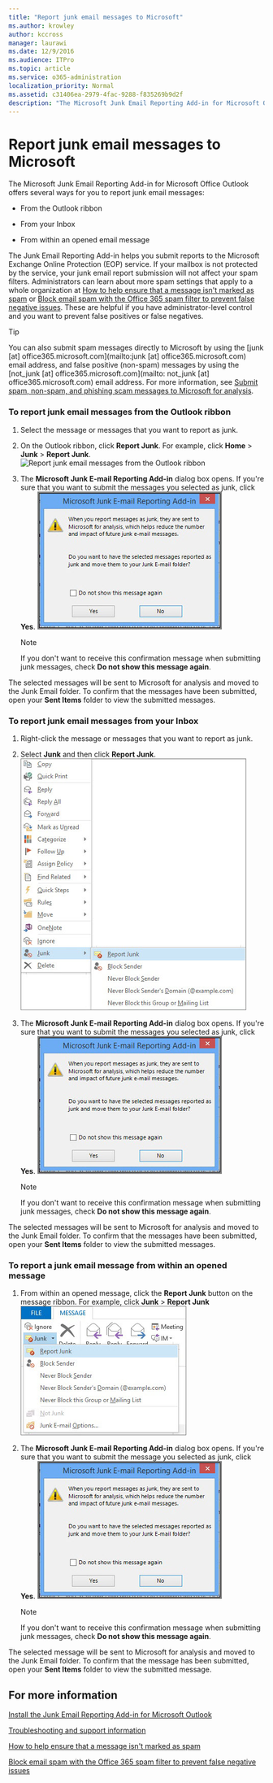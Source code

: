 ```yaml
---
title: "Report junk email messages to Microsoft"
ms.author: krowley
author: kccross
manager: laurawi
ms.date: 12/9/2016
ms.audience: ITPro
ms.topic: article
ms.service: o365-administration
localization_priority: Normal
ms.assetid: c31406ea-2979-4fac-9288-f835269b9d2f
description: "The Microsoft Junk Email Reporting Add-in for Microsoft Office Outlook offers several ways for you to report junk email messages:"
---
```


# Report junk email messages to Microsoft

The Microsoft Junk Email Reporting Add-in for Microsoft Office Outlook offers several ways for you to report junk email messages:
  
- From the Outlook ribbon
    
- From your Inbox
    
- From within an opened email message
    
The Junk Email Reporting Add-in helps you submit reports to the Microsoft Exchange Online Protection (EOP) service. If your mailbox is not protected by the service, your junk email report submission will not affect your spam filters. Administrators can learn about more spam settings that apply to a whole organization at [How to help ensure that a message isn't marked as spam](https://go.microsoft.com/fwlink/p/?LinkId=534224) or [Block email spam with the Office 365 spam filter to prevent false negative issues](https://go.microsoft.com/fwlink/p/?LinkId=534225). These are helpful if you have administrator-level control and you want to prevent false positives or false negatives.
  
> [!TIP]
> You can also submit spam messages directly to Microsoft by using the [junk [at] office365.microsoft.com](mailto:junk [at] office365.microsoft.com) email address, and false positive (non-spam) messages by using the [not_junk [at] office365.microsoft.com](mailto: not_junk [at] office365.microsoft.com) email address. For more information, see [Submit spam, non-spam, and phishing scam messages to Microsoft for analysis](submit-spam-non-spam-and-phishing-scam-messages-to-microsoft-for-analysis.md). 
  
### To report junk email messages from the Outlook ribbon

1. Select the message or messages that you want to report as junk.
    
2. On the Outlook ribbon, click **Report Junk**. For example, click **Home** \> **Junk** \> **Report Junk**.
    ![Report junk email messages from the Outlook ribbon](media/EOP_Outlook_Junk_Reporting_Tool-1.jpg)
  
3. The **Microsoft Junk E-mail Reporting Add-in** dialog box opens. If you're sure that you want to submit the messages you selected as junk, click **Yes**.
    ![Confirm report as junk](media/EOP-Outlook-Junk-Reporting-Tool-2.jpg)
  
    > [!NOTE]
    > If you don't want to receive this confirmation message when submitting junk messages, check **Do not show this message again**. 
  
The selected messages will be sent to Microsoft for analysis and moved to the Junk Email folder. To confirm that the messages have been submitted, open your **Sent Items** folder to view the submitted messages. 
  
### To report junk email messages from your Inbox

1. Right-click the message or messages that you want to report as junk.
    
2. Select **Junk** and then click **Report Junk**.
    ![Report junk messages from your Inbox](media/EOP-Outlook-Junk-Reporting-Tool-3.jpg)
  
3. The **Microsoft Junk E-mail Reporting Add-in** dialog box opens. If you're sure that you want to submit the messages you selected as junk, click **Yes**.
    ![Confirm report as junk](media/EOP-Outlook-Junk-Reporting-Tool-2.jpg)
  
    > [!NOTE]
    > If you don't want to receive this confirmation message when submitting junk messages, check **Do not show this message again**. 
  
The selected messages will be sent to Microsoft for analysis and moved to the Junk Email folder. To confirm that the messages have been submitted, open your **Sent Items** folder to view the submitted messages. 
  
### To report a junk email message from within an opened message

1. From within an opened message, click the **Report Junk** button on the message ribbon. For example, click **Junk** \> **Report Junk**
    ![Report a junk email from within a message](media/EOP-Outlook-Junk-Reporting-Tool-4.jpg)
  
2. The **Microsoft Junk E-mail Reporting Add-in** dialog box opens. If you're sure that you want to submit the message you selected as junk, click **Yes**.
    ![Confirm report as junk](media/EOP-Outlook-Junk-Reporting-Tool-2.jpg)
  
    > [!NOTE]
    > If you don't want to receive this confirmation message when submitting junk messages, check **Do not show this message again**. 
  
The selected message will be sent to Microsoft for analysis and moved to the Junk Email folder. To confirm that the message has been submitted, open your **Sent Items** folder to view the submitted message. 
  
## For more information

[Install the Junk Email Reporting Add-in for Microsoft Outlook](install-the-junk-email-reporting-add-in-for-microsoft-outlook.md)
  
[Troubleshooting and support information](troubleshooting-and-support-information.md)
  
[How to help ensure that a message isn't marked as spam](https://go.microsoft.com/fwlink/p/?LinkId=534224)
  
[Block email spam with the Office 365 spam filter to prevent false negative issues](https://go.microsoft.com/fwlink/p/?LinkId=534225)
  

